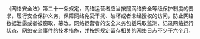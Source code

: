 《网络安全法》第二十一条规定，网络运营者应当按照网络安全等级保护制度的要求，履行安全保护义务，保障网络免受干扰、破坏或者未经授权的访问，防止网络数据泄露或者被窃取、篡改。网络运营者的安全义务包括采取监测、记录网络运行状态、网络安全事件的技术措施，并按照规定留存相关的网络日志不少于六个月。